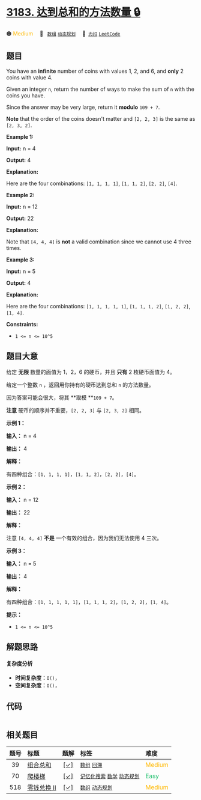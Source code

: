 # [3183. 达到总和的方法数量 🔒](https://2xiao.github.io/leetcode-js/problem/3183.html)

🟠 <font color=#ffb800>Medium</font>&emsp; 🔖&ensp; [`数组`](/tag/array.md) [`动态规划`](/tag/dynamic-programming.md)&emsp; 🔗&ensp;[`力扣`](https://leetcode.cn/problems/the-number-of-ways-to-make-the-sum) [`LeetCode`](https://leetcode.com/problems/the-number-of-ways-to-make-the-sum)

## 题目

You have an **infinite** number of coins with values 1, 2, and 6, and **only**
2 coins with value 4.

Given an integer `n`, return the number of ways to make the sum of `n` with
the coins you have.

Since the answer may be very large, return it **modulo** `109 + 7`.

**Note** that the order of the coins doesn't matter and `[2, 2, 3]` is the
same as `[2, 3, 2]`.



**Example 1:**

**Input:** n = 4

**Output:** 4

**Explanation:**

Here are the four combinations: `[1, 1, 1, 1]`, `[1, 1, 2]`, `[2, 2]`, `[4]`.

**Example 2:**

**Input:** n = 12

**Output:** 22

**Explanation:**

Note that `[4, 4, 4]` is **not** a valid combination since we cannot use 4
three times.

**Example 3:**

**Input:** n = 5

**Output:** 4

**Explanation:**

Here are the four combinations: `[1, 1, 1, 1, 1]`, `[1, 1, 1, 2]`, `[1, 2,
2]`, `[1, 4]`.



**Constraints:**

  * `1 <= n <= 10^5`


## 题目大意

给定 **无限** 数量的面值为 1，2，6 的硬币，并且 **只有** 2 枚硬币面值为 4。

给定一个整数 `n` ，返回用你持有的硬币达到总和 `n` 的方法数量。

因为答案可能会很大，将其 **取模  **`109 + 7`。

**注意**  硬币的顺序并不重要，`[2, 2, 3]` 与 `[2, 3, 2]` 相同。



**示例 1：**

**输入：** n = 4

**输出：** 4

**解释：**

有四种组合：`[1, 1, 1, 1]`，`[1, 1, 2]`，`[2, 2]`，`[4]`。

**示例 2：**

**输入：** n = 12

**输出：** 22

**解释：**

注意 `[4, 4, 4]` **不是** 一个有效的组合，因为我们无法使用 4 三次。

**示例 3：**

**输入：** n = 5

**输出：** 4

**解释：**

有四种组合：`[1, 1, 1, 1, 1]`，`[1, 1, 1, 2]`，`[1, 2, 2]`，`[1, 4]`。



**提示：**

  * `1 <= n <= 10^5`


## 解题思路

#### 复杂度分析

- **时间复杂度**：`O()`，
- **空间复杂度**：`O()`，

## 代码

```javascript

```

## 相关题目

<!-- prettier-ignore -->
| 题号 | 标题 | 题解 | 标签 | 难度 |
| :------: | :------ | :------: | :------ | :------ |
| 39 | [组合总和](https://leetcode.com/problems/combination-sum) | [[✓]](/problem/0039.md) |  [`数组`](/tag/array.md) [`回溯`](/tag/backtracking.md) | <font color=#ffb800>Medium</font> |
| 70 | [爬楼梯](https://leetcode.com/problems/climbing-stairs) | [[✓]](/problem/0070.md) |  [`记忆化搜索`](/tag/memoization.md) [`数学`](/tag/math.md) [`动态规划`](/tag/dynamic-programming.md) | <font color=#15bd66>Easy</font> |
| 518 | [零钱兑换 II](https://leetcode.com/problems/coin-change-ii) | [[✓]](/problem/0518.md) |  [`数组`](/tag/array.md) [`动态规划`](/tag/dynamic-programming.md) | <font color=#ffb800>Medium</font> |